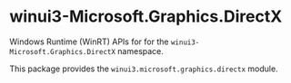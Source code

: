 <!-- warning: Please don't edit this file. It was automatically generated. -->

# winui3-Microsoft.Graphics.DirectX

Windows Runtime (WinRT) APIs for for the `winui3-Microsoft.Graphics.DirectX` namespace.

This package provides the `winui3.microsoft.graphics.directx` module.
